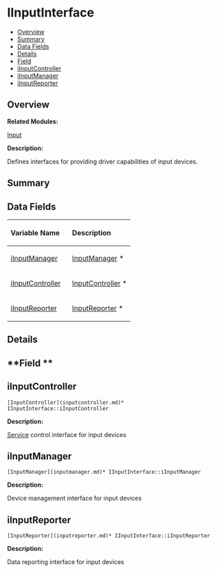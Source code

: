 # IInputInterface<a name="EN-US_TOPIC_0000001055039518"></a>

-   [Overview](#section978084790165631)
-   [Summary](#section421144492165631)
-   [Data Fields](#pub-attribs)
-   [Details](#section2072978642165631)
-   [Field](#section789099418165631)
-   [iInputController](#a0da92e255529827b823c19071f50fa27)
-   [iInputManager](#a539baf2f3554b901abd4820e521ac0ea)
-   [iInputReporter](#a592d65e0a8ad8e9bc0241a0be50669d0)

## **Overview**<a name="section978084790165631"></a>

**Related Modules:**

[Input](input.md)

**Description:**

Defines interfaces for providing driver capabilities of input devices. 

## **Summary**<a name="section421144492165631"></a>

## Data Fields<a name="pub-attribs"></a>

<a name="table1943846920165631"></a>
<table><thead align="left"><tr id="row1393890447165631"><th class="cellrowborder" valign="top" width="50%" id="mcps1.1.3.1.1"><p id="p1937412979165631"><a name="p1937412979165631"></a><a name="p1937412979165631"></a>Variable Name</p>
</th>
<th class="cellrowborder" valign="top" width="50%" id="mcps1.1.3.1.2"><p id="p277154764165631"><a name="p277154764165631"></a><a name="p277154764165631"></a>Description</p>
</th>
</tr>
</thead>
<tbody><tr id="row446477856165631"><td class="cellrowborder" valign="top" width="50%" headers="mcps1.1.3.1.1 "><p id="p168402172165631"><a name="p168402172165631"></a><a name="p168402172165631"></a><a href="iinputinterface.md#a539baf2f3554b901abd4820e521ac0ea">iInputManager</a></p>
</td>
<td class="cellrowborder" valign="top" width="50%" headers="mcps1.1.3.1.2 "><p id="p311464088165631"><a name="p311464088165631"></a><a name="p311464088165631"></a><a href="inputmanager.md">InputManager</a> * </p>
</td>
</tr>
<tr id="row2079227654165631"><td class="cellrowborder" valign="top" width="50%" headers="mcps1.1.3.1.1 "><p id="p901512404165631"><a name="p901512404165631"></a><a name="p901512404165631"></a><a href="iinputinterface.md#a0da92e255529827b823c19071f50fa27">iInputController</a></p>
</td>
<td class="cellrowborder" valign="top" width="50%" headers="mcps1.1.3.1.2 "><p id="p1113516124165631"><a name="p1113516124165631"></a><a name="p1113516124165631"></a><a href="inputcontroller.md">InputController</a> * </p>
</td>
</tr>
<tr id="row1787316139165631"><td class="cellrowborder" valign="top" width="50%" headers="mcps1.1.3.1.1 "><p id="p335538921165631"><a name="p335538921165631"></a><a name="p335538921165631"></a><a href="iinputinterface.md#a592d65e0a8ad8e9bc0241a0be50669d0">iInputReporter</a></p>
</td>
<td class="cellrowborder" valign="top" width="50%" headers="mcps1.1.3.1.2 "><p id="p1912667535165631"><a name="p1912667535165631"></a><a name="p1912667535165631"></a><a href="inputreporter.md">InputReporter</a> * </p>
</td>
</tr>
</tbody>
</table>

## **Details**<a name="section2072978642165631"></a>

## **Field **<a name="section789099418165631"></a>

## iInputController<a name="a0da92e255529827b823c19071f50fa27"></a>

```
[InputController](inputcontroller.md)* IInputInterface::iInputController
```

 **Description:**

[Service](service.md)  control interface for input devices 

## iInputManager<a name="a539baf2f3554b901abd4820e521ac0ea"></a>

```
[InputManager](inputmanager.md)* IInputInterface::iInputManager
```

 **Description:**

Device management interface for input devices 

## iInputReporter<a name="a592d65e0a8ad8e9bc0241a0be50669d0"></a>

```
[InputReporter](inputreporter.md)* IInputInterface::iInputReporter
```

 **Description:**

Data reporting interface for input devices 

